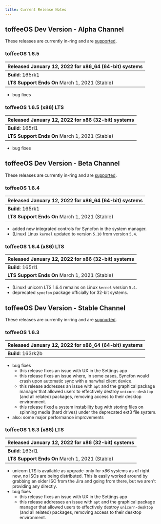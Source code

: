 ```yaml
---
title: Current Release Notes
---
```


## toffeeOS Dev Version - Alpha Channel
These releases are currently in-ring and are [supported](/releases/lifecycle/).

### toffeeOS 1.6.5
| **Released** January 12, 2022 for x86_64 (64-bit) systems |
|--------------------------------|
| **Build**: 165rk1 |
| **LTS Support Ends On** March 1, 2021 (Stable) |

- bug fixes

### toffeeOS 1.6.5 (x86) LTS
| **Released** January 12, 2022 for x86 (32-bit) systems |
|--------------------------------|
| **Build**: 165rl1 |
| **LTS Support Ends On** March 1, 2021 (Stable) |

- bug fixes


## toffeeOS Dev Version - Beta Channel
These releases are currently in-ring and are [supported](/releases/lifecycle/). 


### toffeeOS 1.6.4
| **Released** January 12, 2022 for x86_64 (64-bit) systems |
|--------------------------------|
| **Build**: 165rk1 |
| **LTS Support Ends On** March 1, 2021 (Stable) |

- added new integrated controls for Syncfon in the system manager.
- (Linux) Linux ``kernel`` updated to version ``5.10`` from version ``5.4``.

### toffeeOS 1.6.4 (x86) LTS
| **Released** January 12, 2022 for x86 (32-bit) systems |
|--------------------------------|
| **Build**: 165rl1 |
| **LTS Support Ends On** March 1, 2021 (Stable) |

- (Linux) unicorn LTS 1.6.4 remains on Linux ``kernel`` version ``5.4``.
- deprecated `syncfon` package officially for 32-bit systems.


## toffeeOS Dev Version - Stable Channel
These releases are currently in-ring and are [supported](/releases/lifecycle/). 

### toffeeOS 1.6.3
| **Released** January 12, 2022 for x86_64 (64-bit) systems |
|--------------------------------|
| **Build**: 163rk2b |

- bug fixes
	- this release fixes an issue with UX in the Settings app
	- this release fixes an issue where, in some cases, Syncfon would crash upon automatic sync with a narwhal client device.
	- this release addresses an issue with `apt` and the graphical package manager that allowed users to effectively destroy `unicorn-desktop` (and all related) packages, removing access to their desktop environment.
	- this release fixed a system instability bug with storing files on spinning media (hard drives) under the deprecated ext3 file system. 
- also: some major performance improvements

### toffeeOS 1.6.3 (x86) LTS
| **Released** January 12, 2022 for x86 (32-bit) systems |
|--------------------------------------------------------|
| **Build**: 163rl1 |
| **LTS Support Ends On** March 1, 2021 (Stable) |

- unicorn LTS is available as upgrade-only for x86 systems as of right now, no ISOs are being distributed. This is easily worked around by grabbing an older ISO from the Jira and going from there, but we aren't providing any directly.
- bug fixes
	- this release fixes an issue with UX in the Settings app
	- this release addresses an issue with `apt` and the graphical package manager that allowed users to effectively destroy `unicorn-desktop` (and all related) packages, removing access to their desktop environment.
